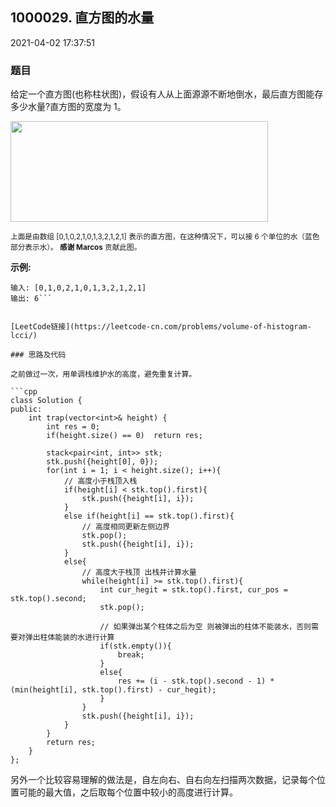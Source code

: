 ## 1000029. 直方图的水量

2021-04-02 17:37:51

### 题目

给定一个直方图(也称柱状图)，假设有人从上面源源不断地倒水，最后直方图能存多少水量?直方图的宽度为 1。

<img src="https://assets.leetcode-cn.com/aliyun-lc-upload/uploads/2018/10/22/rainwatertrap.png" style="height: 161px; width: 412px;">

<small>上面是由数组 [0,1,0,2,1,0,1,3,2,1,2,1] 表示的直方图，在这种情况下，可以接 6 个单位的水（蓝色部分表示水）。 **感谢 Marcos** 贡献此图。</small>

**示例:**

```
输入: [0,1,0,2,1,0,1,3,2,1,2,1]
输出: 6```


[LeetCode链接](https://leetcode-cn.com/problems/volume-of-histogram-lcci/)

### 思路及代码

之前做过一次，用单调栈维护水的高度，避免重复计算。

```cpp
class Solution {
public:
    int trap(vector<int>& height) {
        int res = 0;
        if(height.size() == 0)  return res;

        stack<pair<int, int>> stk;
        stk.push({height[0], 0});
        for(int i = 1; i < height.size(); i++){
            // 高度小于栈顶入栈
            if(height[i] < stk.top().first){
                stk.push({height[i], i});
            }
            else if(height[i] == stk.top().first){
                // 高度相同更新左侧边界
                stk.pop();
                stk.push({height[i], i});
            }
            else{
                // 高度大于栈顶 出栈并计算水量
                while(height[i] >= stk.top().first){
                    int cur_hegit = stk.top().first, cur_pos = stk.top().second;
                    stk.pop();

                    // 如果弹出某个柱体之后为空 则被弹出的柱体不能装水，否则需要对弹出柱体能装的水进行计算
                    if(stk.empty()){
                        break;
                    }
                    else{
                        res += (i - stk.top().second - 1) * (min(height[i], stk.top().first) - cur_hegit);
                    }
                }
                stk.push({height[i], i});
            }
        }
        return res;
    }
};
```

另外一个比较容易理解的做法是，自左向右、自右向左扫描两次数据，记录每个位置可能的最大值，之后取每个位置中较小的高度进行计算。